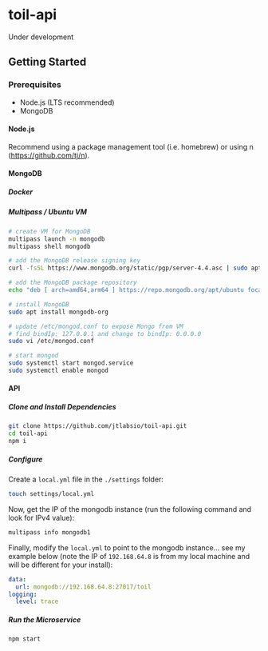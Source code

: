 # toil-api

Under development

## Getting Started

### Prerequisites

* Node.js (LTS recommended)
* MongoDB

#### Node.js

Recommend using a package management tool (i.e. homebrew) or using n (<https://github.com/tj/n>).

#### MongoDB

##### Docker

##### Multipass / Ubuntu VM

```bash
# create VM for MongoDB
multipass launch -n mongodb
multipass shell mongodb

# add the MongoDB release signing key
curl -fsSL https://www.mongodb.org/static/pgp/server-4.4.asc | sudo apt-key add -

# add the MongoDB package repository
echo "deb [ arch=amd64,arm64 ] https://repo.mongodb.org/apt/ubuntu focal/mongodb-org/4.4 multiverse" | sudo tee /etc/apt/sources.list.d/mongodb-org-4.4.list

# install MongoDB
sudo apt install mongodb-org

# update /etc/mongod.conf to expose Mongo from VM
# find bindIp: 127.0.0.1 and change to bindIp: 0.0.0.0
sudo vi /etc/mongod.conf

# start mongod
sudo systemctl start mongod.service
sudo systemctl enable mongod
```

#### API

##### Clone and Install Dependencies

```bash
git clone https://github.com/jtlabsio/toil-api.git
cd toil-api
npm i
```

##### Configure

Create a `local.yml` file in the `./settings` folder:

```bash
touch settings/local.yml
```

Now, get the IP of the mongodb instance (run the following command and look for IPv4 value):

```bash
multipass info mongodb1
```

Finally, modify the `local.yml` to point to the mongodb instance... see my example below (note the IP of `192.168.64.8` is from my local machine and will be different for your install):

```yaml
data:
  url: mongodb://192.168.64.8:27017/toil
logging:
  level: trace
```

##### Run the Microservice

```bash
npm start
```
